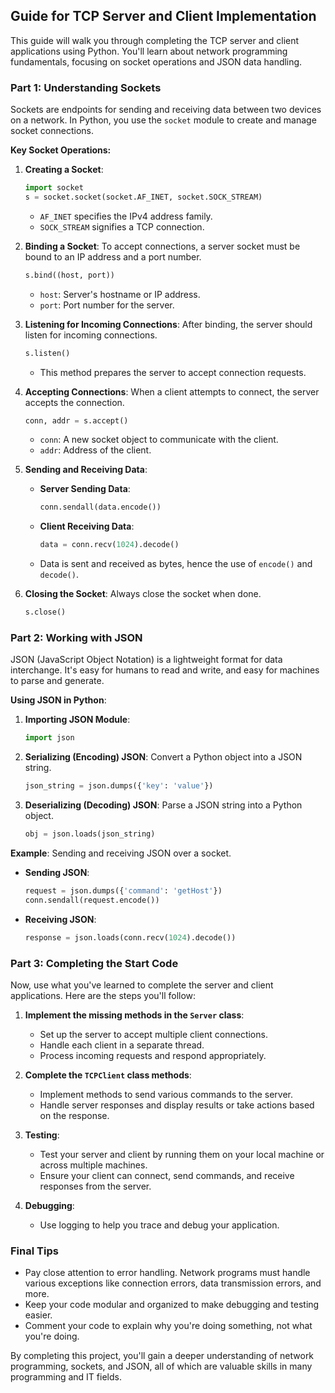 ## Guide for TCP Server and Client Implementation

This guide will walk you through completing the TCP server and client applications using Python. You'll learn about network programming fundamentals, focusing on socket operations and JSON data handling.

### Part 1: Understanding Sockets

Sockets are endpoints for sending and receiving data between two devices on a network. In Python, you use the `socket` module to create and manage socket connections.

**Key Socket Operations:**
1. **Creating a Socket**:
   ```python
   import socket
   s = socket.socket(socket.AF_INET, socket.SOCK_STREAM)
   ```
   - `AF_INET` specifies the IPv4 address family.
   - `SOCK_STREAM` signifies a TCP connection.

2. **Binding a Socket**:
   To accept connections, a server socket must be bound to an IP address and a port number.
   ```python
   s.bind((host, port))
   ```
   - `host`: Server's hostname or IP address.
   - `port`: Port number for the server.

3. **Listening for Incoming Connections**:
   After binding, the server should listen for incoming connections.
   ```python
   s.listen()
   ```
   - This method prepares the server to accept connection requests.

4. **Accepting Connections**:
   When a client attempts to connect, the server accepts the connection.
   ```python
   conn, addr = s.accept()
   ```
   - `conn`: A new socket object to communicate with the client.
   - `addr`: Address of the client.

5. **Sending and Receiving Data**:
   - **Server Sending Data**:
     ```python
     conn.sendall(data.encode())
     ```
   - **Client Receiving Data**:
     ```python
     data = conn.recv(1024).decode()
     ```
   - Data is sent and received as bytes, hence the use of `encode()` and `decode()`.

6. **Closing the Socket**:
   Always close the socket when done.
   ```python
   s.close()
   ```

### Part 2: Working with JSON

JSON (JavaScript Object Notation) is a lightweight format for data interchange. It's easy for humans to read and write, and easy for machines to parse and generate.

**Using JSON in Python**:
1. **Importing JSON Module**:
   ```python
   import json
   ```
2. **Serializing (Encoding) JSON**:
   Convert a Python object into a JSON string.
   ```python
   json_string = json.dumps({'key': 'value'})
   ```
3. **Deserializing (Decoding) JSON**:
   Parse a JSON string into a Python object.
   ```python
   obj = json.loads(json_string)
   ```

**Example**: Sending and receiving JSON over a socket.
- **Sending JSON**:
  ```python
  request = json.dumps({'command': 'getHost'})
  conn.sendall(request.encode())
  ```
- **Receiving JSON**:
  ```python
  response = json.loads(conn.recv(1024).decode())
  ```

### Part 3: Completing the Start Code

Now, use what you've learned to complete the server and client applications. Here are the steps you'll follow:

1. **Implement the missing methods in the `Server` class**:
   - Set up the server to accept multiple client connections.
   - Handle each client in a separate thread.
   - Process incoming requests and respond appropriately.

2. **Complete the `TCPClient` class methods**:
   - Implement methods to send various commands to the server.
   - Handle server responses and display results or take actions based on the response.

3. **Testing**:
   - Test your server and client by running them on your local machine or across multiple machines.
   - Ensure your client can connect, send commands, and receive responses from the server.

4. **Debugging**:
   - Use logging to help you trace and debug your application.

### Final Tips

- Pay close attention to error handling. Network programs must handle various exceptions like connection errors, data transmission errors, and more.
- Keep your code modular and organized to make debugging and testing easier.
- Comment your code to explain why you're doing something, not what you're doing.

By completing this project, you'll gain a deeper understanding of network programming, sockets, and JSON, all of which are valuable skills in many programming and IT fields.
